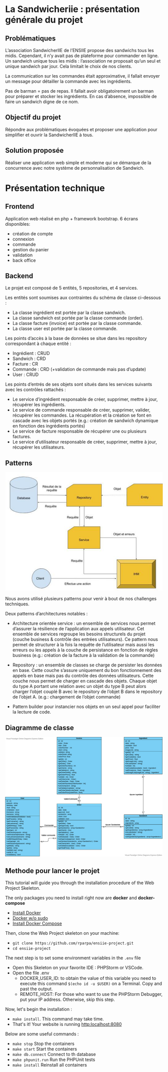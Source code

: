 # La Sandwicheriie : présentation générale du projet

## Problématiques
L’association SandwicherIIE de l’ENSIIE propose des sandwichs tous les midis. Cependant, il n’y avait pas de plateforme pour commander en ligne. Un sandwich unique tous les midis : l’association ne proposait qu’un seul et unique sandwich par jour. Cela limitait le choix de nos clients.

La communication sur les commandes était approximative, il fallait envoyer un message pour détailler la commande avec les ingrédients.

Pas de barman = pas de repas. Il fallait avoir obligatoirement un barman pour préparer et stocker les ingrédients. En cas d’absence, impossible de faire un sandwich digne de ce nom. 

## Objectif du projet
Répondre aux problématiques évoquées et proposer une application pour simplifier et ouvrir la SandwicherIIE à tous.

## Solution proposée
Réaliser une application web simple et moderne qui se démarque de la concurrence avec notre système de personnalisation de Sandwich.

# Présentation technique
## Frontend
Application web réalisé en php + framework bootstrap.
6 écrans disponibles:
* création de compte
* connexion
* commande
* gestion du panier
* validation
* back office

## Backend
Le projet est composé de 5 entités, 5 repositories, et 4 services.

Les entités sont soumises aux contraintes du schéma de classe ci-dessous :
* La classe ingrédient est portée par la classe sandwich.
* La classe sandwich est portée par la classe commande (order).
* La classe facture (invoice) est portée par la classe commande.
* La classe user est portée par la classe commande.

Les points d’accès à la base de données se situe dans les repository correspondant à chaque entité :
* Ingrédient : CRUD
* Sandwich : CRD
* Facture : CR
* Commande : CRD (+validation de commande mais pas d’update)
* User : CRUD

Les points d’entrés de ses objets sont situés dans les services suivants avec les contrôles rattachés :
* Le service d’ingrédient responsable de créer, supprimer, mettre à jour, récupérer les ingrédients.
* Le service de commande responsable de créer, supprimer, valider, récupérer les commandes. La récupération et la création se font en cascade avec les objets portés (e.g.: création de sandwich dynamique en fonction des ingrédients portés)
* Le service de facture responsable de récupérer une ou plusieurs  factures.
* Le service d’utilisateur responsable de créer, supprimer, mettre à jour, récupérer les utilisateurs.

## Patterns

![Create user in db](public/assets/documentation_images/Pattern_Sandwicheriie.png)

Nous avons utilisé plusieurs patterns pour venir à bout de nos challenges techniques.

Deux patterns d’architectures notables :

* Architecture orientée service : un ensemble de services nous permet d’assurer la résilience de l’application aux appels utilisateur. Cet ensemble de services regroupe les besoins structurels du projet (couche business & contrôle des entrées utilisateurs). 
Ce pattern nous permet de structurer à la fois la requête de l’utilisateur mais aussi les erreurs ou les appels à la couche de persistance en fonction de règles business (e.g.: création de la facture à la validation de la commande)

* Repository : un ensemble de classes se charge de persister les données en base. Cette couche s’assure uniquement du bon fonctionnement des appels en base mais pas du contrôle des données utilisateurs. Cette couche nous permet de charger en cascade des objets. Chaque objet du type A  portant une relation avec un objet du type B peut alors charger l’objet couplé B avec le repository de l’objet B dans le repository de l’objet A. (e.g.: chargement de l’objet commande)

* Pattern builder pour instancier nos objets en un seul appel pour faciliter la lecture de code.

## Diagramme de classe
![Create user in db](public/assets/documentation_images/Diagramme_de_classe_Sandwicheriie.png)

## Methode pour lancer le projet
This tutorial will guide you through the installation procedure of the Web Project Skeleton.   

The only packages you need to install right now are **docker** and **docker-compose**
* [Install Docker](https://docs.docker.com/install/)
* [Docker w/o sudo](https://docs.docker.com/install/linux/linux-postinstall/)
* [Install Docker Compose](https://docs.docker.com/compose/install/)

Then, clone the Web Project skeleton on your machine:
* `git clone https://github.com/rparpa/ensiie-project.git`
* `cd ensiie-project`

The next step is to set some environment variables in the `.env` file
* Open this Skeleton on your favorite IDE : PHPStorm or VSCode.
* Open the file .env
    * DOCKER_USER_ID: to obtain the value of this variable you need to execute this command `$(echo id -u $USER)` on a Terminal. Copy and past the output.
    * REMOTE_HOST: For those who want to use the PHPStorm Debugger, put your IP address. Otherwise, skip this step.

Now, let's begin the installation :
* `make install`. This command may take time.  
* That's it! Your website is running [http:localhost:8080](http:localhost:8080)

Below are some useful commands :
* `make stop` Stop the containers
* `make start` Start the containers
* `make db.connect` Connect to th database
* `make phpunit.run` Run the PHPUnit tests
* `make install` Reinstall all containers




